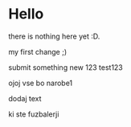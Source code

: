 # Hello

there is nothing here yet :D.

my first change ;)

submit something new
123 test123

ojoj vse bo narobe1

dodaj text

ki ste fuzbalerji